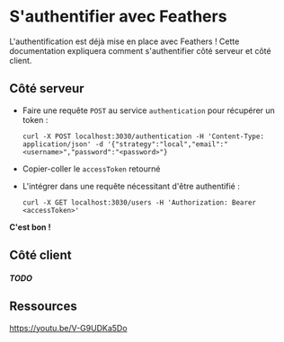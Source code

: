 # S'authentifier avec Feathers

L'authentification est déjà mise en place avec Feathers !
Cette documentation expliquera comment s'authentifier côté serveur et côté client.

## Côté serveur

- Faire une requête `POST` au service `authentication` pour récupérer un token :
  
  ```shell
  curl -X POST localhost:3030/authentication -H 'Content-Type: application/json' -d '{"strategy":"local","email":"<username>","password":"<password>"}
  ```
  
- Copier-coller le `accessToken` retourné

- L'intégrer dans une requête nécessitant d'être authentifié :

  ```shell
  curl -X GET localhost:3030/users -H 'Authorization: Bearer <accessToken>'
  ```

**C'est bon !**

## Côté client

##### TODO



## Ressources

https://youtu.be/V-G9UDKa5Do



